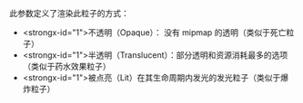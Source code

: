 此参数定义了渲染此粒子的方式：

* <strongx-id="1">不透明（Opaque）：</strong> 没有 mipmap 的透明（类似于死亡粒子）
* <strongx-id="1">半透明（Translucent）：</strong>部分透明和资源消耗最多的选项（类似于药水效果粒子）
* <strongx-id="1">被点亮（Lit）</strong>在其生命周期内发光的发光粒子（类似于爆炸粒子）
